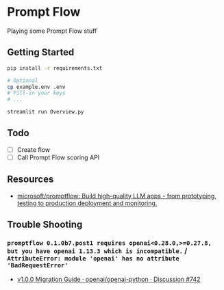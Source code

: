 # Prompt Flow

Playing some Prompt Flow stuff

## Getting Started

```bash
pip install -r requirements.txt
```

```bash
# Optional
cp example.env .env
# Fill-in your keys
# ...
```

```bash
streamlit run Overview.py
```

## Todo

- [ ] Create flow
- [ ] Call Prompt Flow scoring API

## Resources

- [microsoft/promptflow: Build high-quality LLM apps - from prototyping, testing to production deployment and monitoring.](https://github.com/microsoft/promptflow)

## Trouble Shooting

### `promptflow 0.1.0b7.post1 requires openai<0.28.0,>=0.27.8, but you have openai 1.13.3 which is incompatible.` / `AttributeError: module 'openai' has no attribute 'BadRequestError'`

- [v1.0.0 Migration Guide · openai/openai-python · Discussion #742](https://github.com/openai/openai-python/discussions/742)
